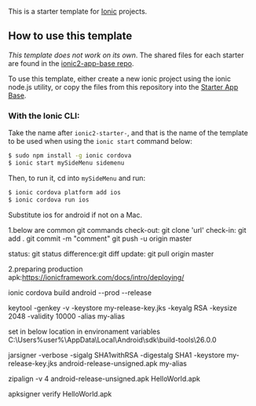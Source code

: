 This is a starter template for [Ionic](http://ionicframework.com/docs/) projects.

## How to use this template

*This template does not work on its own*. The shared files for each starter are found in the [ionic2-app-base repo](https://github.com/ionic-team/ionic2-app-base).

To use this template, either create a new ionic project using the ionic node.js utility, or copy the files from this repository into the [Starter App Base](https://github.com/ionic-team/ionic2-app-base).

### With the Ionic CLI:

Take the name after `ionic2-starter-`, and that is the name of the template to be used when using the `ionic start` command below:

```bash
$ sudo npm install -g ionic cordova
$ ionic start mySideMenu sidemenu
```

Then, to run it, cd into `mySideMenu` and run:

```bash
$ ionic cordova platform add ios
$ ionic cordova run ios
```

Substitute ios for android if not on a Mac.

1.below are common git commands
check-out: git clone 'url'
check-in:
	git add .
	git commit -m "comment"
	git push -u origin master

status: git status
difference:git diff
update: git pull origin master

2.preparing production apk:https://ionicframework.com/docs/intro/deploying/

ionic cordova build android --prod --release

keytool -genkey -v -keystore my-release-key.jks -keyalg RSA -keysize 2048 -validity 10000 -alias my-alias

set in below location in environament variables
C:\Users\%user%\AppData\Local\Android\sdk\build-tools\26.0.0

jarsigner -verbose -sigalg SHA1withRSA -digestalg SHA1 -keystore my-release-key.jks android-release-unsigned.apk my-alias

zipalign -v 4 android-release-unsigned.apk HelloWorld.apk

apksigner verify HelloWorld.apk